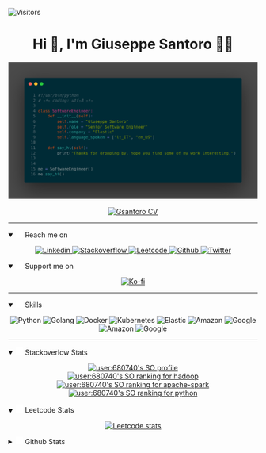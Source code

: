 ![Visitors](https://api.visitorbadge.io/api/visitors?path=https%3A%2F%2Fgithub.com%2Fgsantoro%2Fgsantoro&labelColor=%23697689&countColor=%23555555&style=flat)

<h1 align="center">Hi 👋, I'm Giuseppe Santoro 👨‍💻</h1>
<!-- <h3 align="center">A passionate Senior Software Engineer from Italy</h3> -->


<!-- ![Bio](./img/bio.png) -->

<p align="center">
  <img src="img/bio.png" width="700"/>
</p>

<p align="center">
  <a href="https://gsantoro.github.io/">
    <img src="https://img.shields.io/badge/-CurriculumVitae-006600?style=for-the-badge&logo=read-the-docs&logoColor=white&link=https://gsantoro.github.io/" alt="Gsantoro CV">
  </a>
</p>

---

<details open>
  <summary><img src="img/contact.svg" width="15"> Reach me on</summary>
  <p align="center">
    <a href="https://www.linkedin.com/in/santorogiuseppe/">
      <img src="https://img.shields.io/badge/-santorogiuseppe-0A66C2?style=for-the-badge&logo=Linkedin&logoColor=white&link=https://www.linkedin.com/in/santorogiuseppe/" alt="Linkedin">
    </a>
    <a href="https://stackoverflow.com/users/680740/pinosan">
      <img src="https://img.shields.io/badge/-user:680740-F58025?style=for-the-badge&logo=Stackoverflow&logoColor=white&link=https://stackoverflow.com/users/680740/pinosan" alt="Stackoverflow">
    </a>
    <a href="https://leetcode.com/gsantoro/">
      <img src="https://img.shields.io/badge/-gsantoro-FFA116?style=for-the-badge&logo=Leetcode&logoColor=white&link=https://leetcode.com/gsantoro/" alt="Leetcode">
    </a>
    <a href="https://github.com/gsantoro">
      <img src="https://img.shields.io/badge/-gsantoro-white?style=for-the-badge&logo=Github&logoColor=black&link=https://github.com/gsantoro" alt="Github">
    </a>
    <a href="https://twitter.com/gsantoro15">
      <img src="https://img.shields.io/badge/-gsantoro-1DA1F2?style=for-the-badge&logo=Twitter&logoColor=white&link=https://twitter.com/gsantoro15" alt="Twitter">
    </a>
  </p>
</details>


<details open>
  <summary><img src="img/contact.svg" width="15"> Support me on</summary>
  <p align="center">
    <a href="https://ko-fi.com/C0C5GW174">
      <img src="https://ko-fi.com/img/githubbutton_sm.svg" alt="Ko-fi">
    </a>
  </p>
</details>

---

<details open>
  <summary><img src="img/skills.svg" width="15"/> Skills</summary>
  
  <p align="center">
    <img src="https://img.shields.io/badge/python-★★★-01541C?&style=for-the-badge&logo=python&logoColor=white" alt="Python"/>
    <img src="https://img.shields.io/badge/golang-★★☆-00ADD8?&style=for-the-badge&logo=go&logoColor=white" alt="Golang"/>
    <img src="https://img.shields.io/badge/docker-★★★-2496ED?&style=for-the-badge&logo=docker&logoColor=white" alt="Docker"/>
    <img src="https://img.shields.io/badge/kubernetes-★★☆-326CE5?&style=for-the-badge&logo=kubernetes&logoColor=white" alt="Kubernetes" />
    <img src="https://img.shields.io/badge/elastic-★★☆-F04E98?&style=for-the-badge&logo=elastic&logoColor=white" alt="Elastic"/>
    <img src="https://img.shields.io/badge/aws-★★★-FF9900?&style=for-the-badge&logo=amazon aws&logoColor=white" alt="Amazon"/>
    <img src="https://img.shields.io/badge/google cloud-★☆☆-B366F6?&style=for-the-badge&logo=google cloud&logoColor=white" alt="Google" />
    <img src="https://img.shields.io/badge/linux-★★★-FCC624?&style=for-the-badge&logo=linux&logoColor=white" alt="Amazon"/>
    <img src="https://img.shields.io/badge/mac os-★★☆-999999?&style=for-the-badge&logo=Apple&logoColor=white" alt="Google"/>
  </p>
</details>

---

<details open>
  <summary><img src="img/stackoverflow.svg" width="15"> Stackoverlow Stats</summary>

  <p align="center">
    <a href="https://github.com/johannchopin/stackoverflow-readme-profile">
      <img src="https://stackoverflow-readme-profile.johannchopin.fr/profile-small/680740?theme=dark" alt="user:680740's SO profile">
    </a>
    <br/>
    <a href="https://stackoverflow-readme-profile.vercel.app/tags-league/hadoop/users/680740">
      <img src="https://stackoverflow-readme-profile.johannchopin.fr/tags-league-ranking/hadoop/680740?theme=dark" alt="user:680740's SO ranking for hadoop">
    </a>
    <br />
    <a href="https://stackoverflow-readme-profile.vercel.app/tags-league/apache-spark/users/680740">
      <img src="https://stackoverflow-readme-profile.johannchopin.fr/tags-league-ranking/apache-spark/680740?theme=dark" alt="user:680740's SO ranking for apache-spark">
    </a>
    <br/>
    <a href="https://stackoverflow-readme-profile.vercel.app/tags-league/python/users/680740">
      <img src="https://stackoverflow-readme-profile.johannchopin.fr/tags-league-ranking/python/680740?theme=dark" alt="user:680740's SO ranking for python">
    </a>
  </p>
</details>

<details open>
  <summary><img src="img/leetcode.svg" width="15"> Leetcode Stats</summary>
  <p align="center">
    <a href="https://leetcode.com/gsantoro/">
      <img src="https://leetcard.jacoblin.cool/gsantoro?ext=heatmap&theme=nord" title="Leetcode stats" alt="Leetcode stats" />
    </a>
  </p>
</details>

<details>
  <summary><img src="img/github.svg" width="15"> Github Stats</summary>
  <p align="center">
    <img src="https://github-readme-stats.vercel.app/api?username=gsantoro&count_private=true&show_icons=true&locale=en&theme=nord" title="github stats" alt="Github stats" />
    </br>
    <img src="https://github-readme-stats.vercel.app/api/top-langs?username=gsantoro&count_private=true&hide=scala,html,Jupyter%20Notebook&show_icons=true&locale=en&theme=nord" title="github stats" alt="Github stats" />
    </br>
    <img src="https://github-readme-streak-stats.herokuapp.com?user=gsantoro&theme=nord&date_format=j%20M%5B%20Y%5D" title="Github streak" alt="Github streak" />
    </br>
    <img src="https://github-profile-trophy.vercel.app/?username=gsantoro&theme=nord&column=7" title="Github awards" alt="Github awards" />
  </p>
</details>
